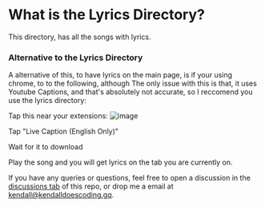 # What is the Lyrics Directory?
This directory, has all the songs with lyrics.

### Alternative to the Lyrics Directory
A alternative of this, to have lyrics on the main page, is if your using chrome, to to the following, although The only issue with this is that, it uses Youtube Captions, and that's absolutely not accurate, so I reccomend you use the lyrics directory:

Tap this near your extensions: ![image](https://user-images.githubusercontent.com/84712013/154449488-68225ff8-9387-4a48-a2ff-dc8bd4bd6a58.png)


Tap "Live Caption (English Only)"

Wait for it to download

Play the song  and you will get lyrics on the tab you are currently on.


If you have any queries or questions, feel free to open a discussion in the [discussions tab](https://github.com/KendallDoesCoding/mogul-christmas/discussions) of this repo, or drop me a email at kendall@kendalldoescoding.gq.
